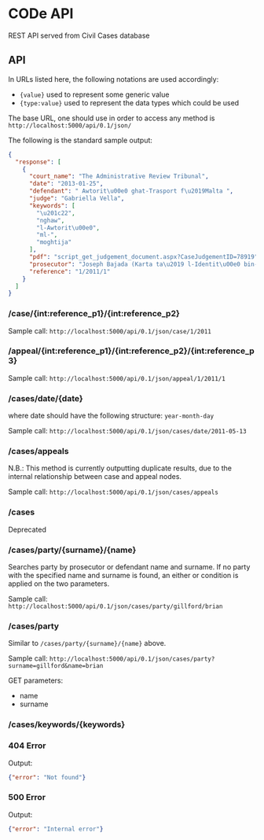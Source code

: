 # CODe API
REST API served from Civil Cases database

## API
In URLs listed here, the following notations are used accordingly:

* `` {value} `` used to represent some generic value
* `` {type:value} `` used to represent the data types which could be used

The base URL, one should use in order to access any method is
`` http://localhost:5000/api/0.1/json/ ``

The following is the standard sample output:
``` json
{
  "response": [
    {
      "court_name": "The Administrative Review Tribunal",
      "date": "2013-01-25",
      "defendant": " Awtorit\u00e0 ghat-Trasport f\u2019Malta ",
      "judge": "Gabriella Vella",
      "keywords": [
        "\u201c22",
        "nghaw",
        "l-Awtorit\u00e0",
        "ml-",
        "moghtija"
      ],
      "pdf": "script_get_judgement_document.aspx?CaseJudgementID=78919",
      "prosecutor": "Joseph Bajada (Karta ta\u2019 l-Identit\u00e0 bin-Numru 24466G) u S B Autocentre Limited (C-16378) ",
      "reference": "1/2011/1"
    }
  ]
}
```

### /case/{int:reference_p1}/{int:reference_p2}
Sample call:
`` http://localhost:5000/api/0.1/json/case/1/2011 ``

### /appeal/{int:reference_p1}/{int:reference_p2}/{int:reference_p3}
Sample call:
`` http://localhost:5000/api/0.1/json/appeal/1/2011/1 ``

### /cases/date/{date}
where date should have the following structure:
`` year-month-day ``

Sample call:
`` http://localhost:5000/api/0.1/json/cases/date/2011-05-13 ``

### /cases/appeals
N.B.: This method is currently outputting duplicate results, due to the internal relationship between case
and appeal nodes.

Sample call:
`` http://localhost:5000/api/0.1/json/cases/appeals ``

### /cases
Deprecated

### /cases/party/{surname}/{name}
Searches party by prosecutor or defendant name and surname. If no party with the specified name and surname
is found, an either or condition is applied on the two parameters.

Sample call:
`` http://localhost:5000/api/0.1/json/cases/party/gillford/brian ``

### /cases/party
Similar to `` /cases/party/{surname}/{name} `` above.

Sample call:
`` http://localhost:5000/api/0.1/json/cases/party?surname=gillford&name=brian ``

GET parameters:

* name
* surname

### /cases/keywords/{keywords}

### 404 Error
Output:
``` json
{"error": "Not found"}
```

### 500 Error
Output:
``` json
{"error": "Internal error"}
```